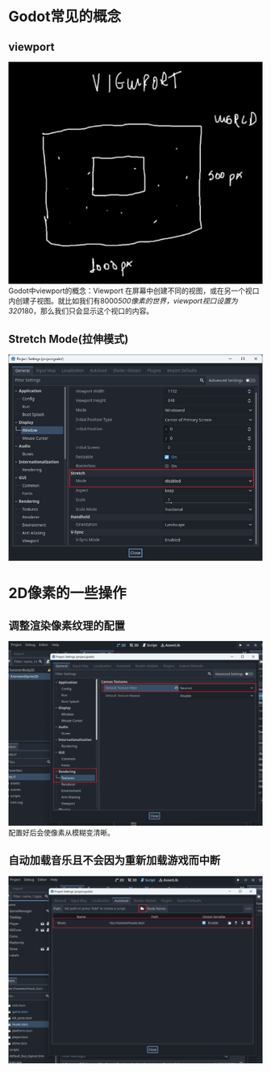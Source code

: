 # Godot常见的概念
## viewport
![viewport](./images/viewport.png)  
Godot中viewport的概念：Viewport 在屏幕中创建不同的视图，或在另一个视口内创建子视图。就比如我们有8000*500像素的世界，viewport视口设置为320*180，那么我们只会显示这个视口的内容。

## Stretch Mode(拉伸模式)  
![Stretch Mode](./images/Stretch-Mode.png)

# 2D像素的一些操作
## 调整渲染像素纹理的配置
![像素纹理配置](./images/2D-Texture-Settings.png)
配置好后会使像素从模糊变清晰。

## 自动加载音乐且不会因为重新加载游戏而中断
![自动加载音乐配置](./images/autoLoad-Music.png)
